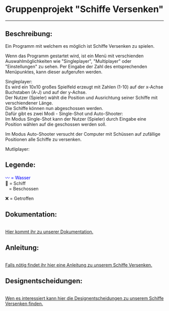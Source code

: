 # Gruppenprojekt "Schiffe Versenken"
***
<h2>Beschreibung:</h2>
Ein Programm mit welchem es möglich ist Schiffe Versenken zu spielen.<br />
<p>Wenn das Programm gestartet wird, ist ein Menü mit verschienden Auswahlmöglichkeiten wie "Singleplayer", "Multiplayer" oder "Einstellungen" zu sehen. Per Eingabe der Zahl des entsprechenden Menüpunktes, kann dieser aufgerufen werden.</p>

Singleplayer:<br />
Es wird ein 10x10 großes Spielfeld erzeugt mit Zahlen (1-10)  auf der x-Achse Buchstaben (A-J) und auf der y-Achse.<br />
Der Nutzer (Spieler) wählt die Position und Ausrichtung seiner Schiffe mit verschiendener Länge.<br />
Die Schiffe können nun abgeschossen werden.<br />
Dafür gibt es zwei Modi - Single-Shot und Auto-Shooter:<br />
Im Modus Single-Shot kann der Nutzer (Spieler) durch Eingabe eine Position wählen auf die geschossen werden soll.
<p>Im Modus Auto-Shooter versucht der Computer mit Schüssen auf zufällige Positionen alle Schiffe zu versenken.</p> 

Mutliplayer:<br />
<h2>Legende:</h2>
<span style="color:blue">〰️ = Wasser</span><br />
🚢 = Schiff<br />
&nbsp; &nbsp;= Beschossen<br />
<p>❌ = Getroffen</p>

<h2> Dokumentation:</h2>
<br /> <a href="https://github.com/fri-sel/schiffe/wiki/Dokumentation-des-Projekts:-%22Schiffe-Versenken%22">Hier kommt ihr zu unserer Dokumentation.</a> <br />

<h2>Anleitung:</h2>
<br /> <a href="https://github.com/fri-sel/schiffe/wiki/Anleitung"> Falls nötig findet ihr hier eine Anleitung zu unserem Schiffe Versenken. </a> <br />

<h2>Designentscheidungen:</h2>
<br /> <a href="https://github.com/fri-sel/schiffe/wiki/Designentscheidungen"> Wen es interessiert kann hier die Designentscheidungen zu unserem Schiffe Versenken finden.</a> <br />
